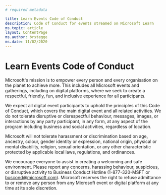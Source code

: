 ```yaml
---
# required metadata

title: Learn Events Code of Conduct
description: Code of Conduct for events streamed on Microsoft Learn
ms.topic: article
layout: ContentPage
ms.author: brstegge
ms.date: 11/02/2020
---
```


# Learn Events Code of Conduct

Microsoft's mission is to empower every person and every organisation on the planet to achieve more. This includes all Microsoft events and gatherings, including on digital platforms, where we seek to create a respectful, friendly, fun, and inclusive experience for all participants.

We expect all digital event participants to uphold the principles of this Code of Conduct, which covers the main digital event and all related activities. We do not tolerate disruptive or disrespectful behaviour, messages, images, or interactions by any party participant, in any form, at any aspect of the program including business and social activities, regardless of location.

Microsoft will not tolerate harassment or discrimination based on age, ancestry, colour, gender identity or expression, national origin, physical or mental disability, religion, sexual orientation, or any other characteristic protected by applicable local laws, regulations, and ordinances.

We encourage everyone to assist in creating a welcoming and safe environment. Please report any concerns, harassing behaviour, suspicious, or disruptive activity to Business Conduct Hotline (1-877-320-MSFT or buscond@microsoft.com). Microsoft reserves the right to refuse admittance to or remove any person from any Microsoft event or digital platform at any time at its sole discretion.
